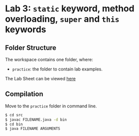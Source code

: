 # Lab 3: `static` keyword, method overloading, `super` and `this` keywords

## Folder Structure

The workspace contains one folder, where:

- `practice`: the folder to contain lab examples.

The Lab Sheet can be viewed [here](labsheet.pdf)

## Compilation
Move to the `practice` folder in command line.

```bash
$ cd src
$ javac FILENAME.java -d bin
$ cd bin
$ java FILENAME ARGUMENTS
```
